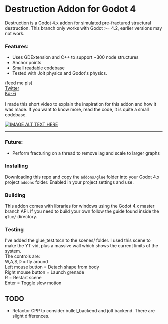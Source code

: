 # Destruction Addon for Godot 4

Destruction is a Godot 4.x addon for simulated pre-fractured structural destruction. This branch only works with Godot >= 4.2, earlier versions may not work. <br>

### Features:
* Uses GDExtension and C++ to support ~300 node structures
* Anchor points
* Small readable codebase
* Tested with Jolt physics and Godot's physics. <br>



(feed me pls) <br>
[Twitter](https://twitter.com/RiordanCallil) <br>
[Ko-Fi](https://ko-fi.com/upakai)
<br>
<br>
I made this short video to explain the inspiration for this addon and how it was made. If you want to know more, read the code, it is quite a small codebase.

[![IMAGE ALT TEXT HERE](https://img.youtube.com/vi/mpDvrJ0uqWQ/0.jpg)](https://youtu.be/mpDvrJ0uqWQ)




-------



### Future:
* Perform fracturing on a thread to remove lag and scale to larger graphs

### Installing
Downloading this repo and copy the ```addons/glue``` folder into your Godot 4.x project ```addons``` folder. Enabled in your project settings and use.

### Building
This addon comes with libraries for windows using the Godot 4.x master branch API. If you need to build your own follow the guide found inside the ```glue/``` directory.

### Testing
I've added the glue_test.tscn to the scenes/ folder. I used this scene to make the YT vid, plus a massive wall which shows the current limits of the system.
<br>The controls are:
<br>W,A,S,D = fly around
<br>Left mouse button = Detach shape from body
<br>Right mouse button = Launch grenade
<br>R = Restart scene
<br>Enter = Toggle slow motion

## TODO
- Refactor CPP to consider bullet_backend and jolt backend. There are slight differences. 